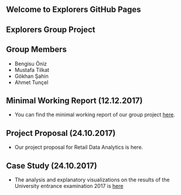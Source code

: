 ## Welcome to Explorers GitHub Pages

## Explorers Group Project

## Group Members
+ Bengisu Öniz
+ Mustafa Tilkat
+ Gökhan Şahin
+ Ahmet Tunçel

## Minimal Working Report (12.12.2017)
+ You can find the minimal working report of our group project [here](files/Retail_Data_Analytics.html).

## Project Proposal (24.10.2017)
+ Our project proposal for Retail Data Analytics is here.

## Case Study (24.10.2017)
+ The analysis and explanatory visualizations on the results of the University entrance examination 2017 is [here](files/OSYM_DATA_EXAMINATION.html)
